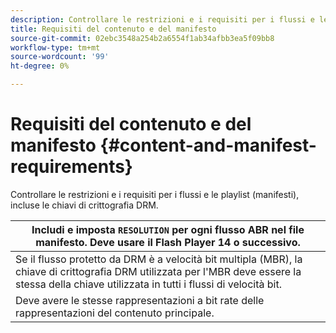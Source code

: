 ```yaml
---
description: Controllare le restrizioni e i requisiti per i flussi e le playlist (manifesti), incluse le chiavi di crittografia DRM.
title: Requisiti del contenuto e del manifesto
source-git-commit: 02ebc3548a254b2a6554f1ab34afbb3ea5f09bb8
workflow-type: tm+mt
source-wordcount: '99'
ht-degree: 0%

---
```


# Requisiti del contenuto e del manifesto {#content-and-manifest-requirements}

Controllare le restrizioni e i requisiti per i flussi e le playlist (manifesti), incluse le chiavi di crittografia DRM.

| Includi e imposta `RESOLUTION` per ogni flusso ABR nel file manifesto. Deve usare il Flash Player 14 o successivo. |
|---|
| Se il flusso protetto da DRM è a velocità bit multipla (MBR), la chiave di crittografia DRM utilizzata per l&#39;MBR deve essere la stessa della chiave utilizzata in tutti i flussi di velocità bit. |
| Deve avere le stesse rappresentazioni a bit rate delle rappresentazioni del contenuto principale. |
